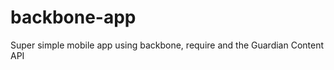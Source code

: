 backbone-app
============

Super simple mobile app using backbone, require and the Guardian Content API
